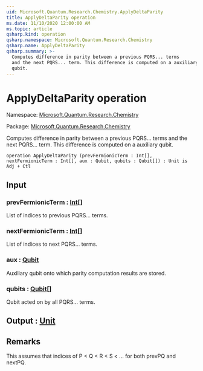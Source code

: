 ```yaml
---
uid: Microsoft.Quantum.Research.Chemistry.ApplyDeltaParity
title: ApplyDeltaParity operation
ms.date: 11/10/2020 12:00:00 AM
ms.topic: article
qsharp.kind: operation
qsharp.namespace: Microsoft.Quantum.Research.Chemistry
qsharp.name: ApplyDeltaParity
qsharp.summary: >-
  Computes difference in parity between a previous PQRS... terms
  and the next PQRS... term. This difference is computed on a auxiliary
  qubit.
---
```


# ApplyDeltaParity operation

Namespace: [Microsoft.Quantum.Research.Chemistry](xref:Microsoft.Quantum.Research.Chemistry)

Package: [Microsoft.Quantum.Research.Chemistry](https://nuget.org/packages/Microsoft.Quantum.Research.Chemistry)


Computes difference in parity between a previous PQRS... termsand the next PQRS... term. This difference is computed on a auxiliaryqubit.

```qsharp
operation ApplyDeltaParity (prevFermionicTerm : Int[], nextFermionicTerm : Int[], aux : Qubit, qubits : Qubit[]) : Unit is Adj + Ctl
```


## Input

### prevFermionicTerm : [Int](xref:microsoft.quantum.lang-ref.int)[]

List of indices to previous PQRS... terms.


### nextFermionicTerm : [Int](xref:microsoft.quantum.lang-ref.int)[]

List of indices to next PQRS... terms.


### aux : [Qubit](xref:microsoft.quantum.lang-ref.qubit)

Auxiliary qubit onto which parity computation results are stored.


### qubits : [Qubit](xref:microsoft.quantum.lang-ref.qubit)[]

Qubit acted on by all PQRS... terms.



## Output : [Unit](xref:microsoft.quantum.lang-ref.unit)



## Remarks

This assumes that indices of P < Q < R < S < ... for both prevPQ and nextPQ.